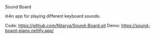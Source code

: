 Sound Board

🌐An app for playing different keyboard sounds.

Code: https://github.com/Nitarya/Sound-Board.git
Demo: https://sound-board-piano.netlify.app/
